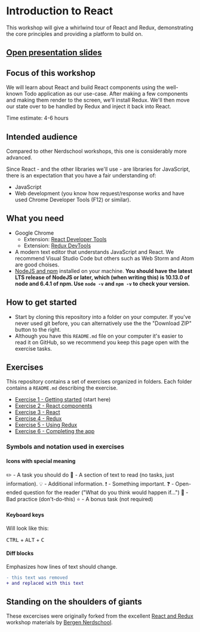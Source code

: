 # Introduction to React

This workshop will give a whirlwind tour of React and Redux, demonstrating the core principles and providing a platform to build on.

## [Open presentation slides](https://docs.google.com/presentation/d/1yOMgG0OLOl5zoohqOl4E-NfpqFA9LdrA2r8eJPyNqGs/edit?usp=sharing)

## Focus of this workshop

We will learn about React and build React components using the well-known Todo application as our use-case. After making a few components and making them render to the screen, we'll install Redux. We'll then move our state over to be handled by Redux and inject it back into React.

Time estimate: 4-6 hours

## Intended audience

Compared to other Nerdschool workshops, this one is considerably more advanced.

Since React - and the other libraries we'll use - are libraries for JavaScript, there is an expectation that you have a fair understanding of:

- JavaScript
- Web development (you know how request/response works and have used Chrome Developer Tools (F12) or similar).

## What you need

- Google Chrome
  - Extension: [React Developer Tools](https://chrome.google.com/webstore/detail/react-developer-tools/fmkadmapgofadopljbjfkapdkoienihi?hl=en)
  - Extension: [Redux DevTools](https://chrome.google.com/webstore/detail/redux-devtools/lmhkpmbekcpmknklioeibfkpmmfibljd?hl=en)
- A modern text editor that understands JavaScript and React. We recommend Visual Studio Code but others such as Web Storm and Atom are good choises.
- [NodeJS and npm](https://nodejs.org/en/) installed on your machine. **You should have the latest LTS release of NodeJS or later, which (when writing this) is 10.13.0 of node and 6.4.1 of npm. Use `node -v` and `npm -v` to check your version.**

## How to get started

- Start by cloning this repository into a folder on your computer. If you've never used git before, you can alternatively use the the "Download ZIP" button to the right.
- Although you have this `README.md` file on your computer it's easier to read it on GitHub, so we recommend you keep this page open with the exercise tasks.

## Exercises

This repository contains a set of exercises organized in folders. Each folder contains a `README.md` describing the exercise.

- [Exercise 1 - Getting started](exercise-1/) (start here)
- [Exercise 2 - React components](exercise-2/)
- [Exercise 3 - React](exercise-3/)
- [Exercise 4 - Redux](exercise-4/)
- [Exercise 5 - Using Redux](exercise-5/)
- [Exercise 6 - Completing the app](exercise-6/)

### Symbols and notation used in exercises

#### Icons with special meaning

:pencil2: - A task you should do
:book: - A section of text to read (no tasks, just information).
:bulb: - Additional information.
:exclamation: - Something important.
:question: - Open-ended question for the reader ("What do you think would happen if...")
:poop: - Bad practice (don't-do-this)
:star: - A bonus task (not required)

#### Keyboard keys

Will look like this:

<kbd>CTRL</kbd> + <kbd>ALT</kbd> + <kbd>C</kbd>

#### Diff blocks

Emphasizes how lines of text should change.

```diff
- this text was removed
+ and replaced with this text
```

## Standing on the shoulders of giants

These excercises were originally forked from the excellent [React and Redux](https://github.com/nerdschoolbergen/react) workshop materials by [Bergen Nerdschool](https://nerdschoolbergen.github.io/home/).
